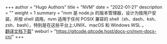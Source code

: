 +++
author = "Hugo Authors"
title = "NVM"
date = "2022-01-21"
description = ""
weight = 1
summary = "nvm 是 node.js 的版本管理器，设计为按用户安装，并按 shell 调用。nvm 适用于任何 POSIX 兼容的 shell（sh、dash、ksh、zsh、bash），特别是在这些平台上:UNIX、macOS 和 Windows WSL 。<br/>[翻译文档下载](https://gitcode.net/gitcode/docs-cn/nvm-docs-cn/-/archive/master/nvm-docs-cn-master.zip)"
weburl = "https://gitcode.gitcode.host/docs-cn/nvm-docs-cn/"
+++
